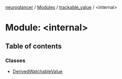 [neuroglancer](../README.md) / [Modules](../modules.md) / [trackable\_value](trackable_value.md) / <internal\>

# Module: <internal\>

## Table of contents

### Classes

- [DerivedWatchableValue](../classes/trackable_value._internal_.DerivedWatchableValue.md)
